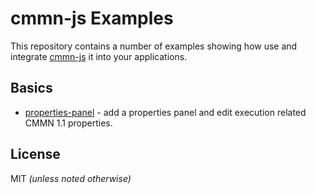 # cmmn-js Examples

This repository contains a number of examples showing how use and integrate [cmmn-js](https://github.com/bpmn-io/cmmn-js) it into your applications.


## Basics

* [properties-panel](https://github.com/bpmn-io/cmmn-js-examples/tree/master/properties-panel) - add a properties panel and edit execution related CMMN 1.1 properties.


## License

MIT _(unless noted otherwise)_

